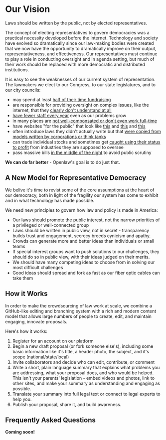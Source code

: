 # Our Vision

Laws should be written by the public, not by elected representatives. 

The concept of electing representatives to govern democracies was a practical necessity developed before the internet. Technology and society have evolved so dramatically since our law-making bodies were created that we now have the opportunity to dramatically improve on their output, representativeness, and effectiveness. Our representatives must continue to play a role in conducting oversight and in agenda setting, but much of their work should be replaced with more democratic and distributed institutions.

It is easy to see the weaknesses of our current system of representation. The lawmakers we elect to our Congress, to our state legislatures, and to our city councils:
* may spend at least [half of their time fundraising](https://www.huffpost.com/entry/call-time-congressional-fundraising_n_2427291)
* are responsible for providing oversight on complex issues, like the internet, that they [clearly don't understand at all](https://techcrunch.com/2018/05/06/our-modern-congress-doesnt-understand-21st-century-technology/)
* [have fewer staff every year](https://www.brookings.edu/blog/fixgov/2017/05/24/vital-stats-congress-has-a-staffing-problem-too/) even as our problems grow
* in many places are [not well-componsated or don't even work full-time](https://ballotpedia.org/Comparison_of_state_legislative_salaries)
* have websites "for the public" that look like [this](http://public.leginfo.state.ny.us/lawssrch.cgi?NVLWO:) and [this](https://capitol.texas.gov/Reports/Report.aspx?LegSess=86R&ID=housefiled) and [this](http://legislature.maine.gov/bills/search_ps.asp)
* often introduce laws they didn't actually write but that [were copied from models written by corporations or think tanks](https://publicintegrity.org/politics/state-politics/copy-paste-legislate/you-elected-them-to-write-new-laws-theyre-letting-corporations-do-it-instead/)
* can trade individual stocks and sometimes get [caught using their status to profit](https://www.nytimes.com/2020/06/15/us/politics/congress-trading-stock-loeffler-burr.html) from industries they are supposed to oversee
* pass massive bills [in the middle of the night](https://www.buzzfeednews.com/article/matthewzeitlin/senate-republicans-just-passed-a-massive-tax-bill-in-the) to avoid public scrutiny

**We can do far better** - Openlaw's goal is to do just that. 

## A New Model for Representative Democracy

We belive it's time to revist some of the core assumptions at the heart of our democracy, both in light of the fragility our system has come to exhibit and in what technology has made possible.

We need new principles to govern how law and policy is made in America:

* Our laws should promote the public interest, not the narrow priorities of a privileged or well-connected group
* Laws should be written in public view, not in secret - transparency builds trust and engagement, secrecy breeds cynicism and apathy.
* Crowds can generate more and better ideas than individuals or small teams
* If special interest groups want to push solutions to our challenges, they should do so in public view, with their ideas judged on their merits.
* We should have many competing ideas to choose from in solving our most difficult challenges
* Good ideas should spread and fork as fast as our fiber optic cables can take them

## How it Works

In order to make the crowdsourcing of law work at scale, we combine a GitHub-like editing and branching system with a rich and modern content model that allows large numbers of people to create, edit, and maintain engaging, innovate proposals.

Here's how it works:

1. Register for an account on our platform
2. Begin a new draft proposal (or fork someone else's), including some basic information like it's title, a header photo, the subject, and it's scope (national/state/local)
3. Invite collaborators and decide who can edit, contribute, or comment
4. Write a short, plain language summary that explains what problems you are addressing, what your proposal does, and who would be helped. This isn't your parents' legislation - embed videos and photos, link to other sites, and make your summary as understanding and engaging as possible.
5. Translate your summary into full legal text or connect to legal experts to help you.
6. Publish your proposal, share it, and build awareness.

## Frequently Asked Questions

**Coming soon!**